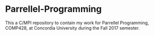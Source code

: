 # Parrellel-Programming
This a C/MPI repository to contain my work for Parrellel Programming, COMP428, at Concordia University during the Fall 2017 semester.
